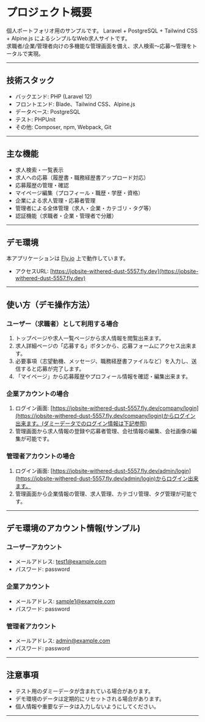 # プロジェクト概要

個人ポートフォリオ用のサンプルです。
Laravel + PostgreSQL + Tailwind CSS + Alpine.js によるシンプルなWeb求人サイトです。  
求職者/企業/管理者向けの多機能な管理画面を備え、求人検索～応募～管理をトータルで実現。

---

## 技術スタック
- バックエンド: PHP (Laravel 12)
- フロントエンド: Blade、Tailwind CSS、Alpine.js
- データベース: PostgreSQL
- テスト: PHPUnit
- その他: Composer, npm, Webpack, Git

---

## 主な機能

- 求人検索・一覧表示
- 求人への応募（履歴書・職務経歴書アップロード対応）
- 応募履歴の管理・確認
- マイページ編集（プロフィール・職歴・学歴・資格）
- 企業による求人管理・応募者管理
- 管理者による全体管理（求人・企業・カテゴリ・タグ等）
- 認証機能（求職者・企業・管理者で分離）

---

## デモ環境

本アプリケーションは [Fly.io](https://fly.io/) 上で動作しています。

- アクセスURL: [https://jobsite-withered-dust-5557.fly.dev](https://jobsite-withered-dust-5557.fly.dev)

---

## 使い方（デモ操作方法）

### ユーザー（求職者）として利用する場合

1. トップページや求人一覧ページから求人情報を閲覧出来ます。
2. 求人詳細ページの「応募する」ボタンから、応募フォームにアクセス出来ます。
3. 必要事項（志望動機、メッセージ、職務経歴書ファイルなど）を入力し、送信すると応募が完了します。
4. 「マイページ」から応募履歴やプロフィール情報を確認・編集出来ます。

### 企業アカウントの場合

1. ログイン画面: [https://jobsite-withered-dust-5557.fly.dev/company/login](https://jobsite-withered-dust-5557.fly.dev/company/login)からログイン出来ます。(ダミーデータでのログイン情報は下記参照)
2. 管理画面から求人情報の登録や応募者管理、会社情報の編集、会社画像の編集が可能です。


### 管理者アカウントの場合

1. ログイン画面: [https://jobsite-withered-dust-5557.fly.dev/admin/login](https://jobsite-withered-dust-5557.fly.dev/admin/login)からログイン出来ます。
2. 管理画面から企業情報の管理、求人管理、カテゴリ管理、タグ管理が可能です。

---

## デモ環境のアカウント情報(サンプル)

### ユーザーアカウント
- メールアドレス: test1@example.com
- パスワード: password

### 企業アカウント
- メールアドレス: sample1@example.com
- パスワード: password

### 管理者アカウント
- メールアドレス: admin@example.com
- パスワード: password

---

## 注意事項

- テスト用のダミーデータが含まれている場合があります。
- デモ環境のデータは定期的にリセットされる場合があります。
- 個人情報や重要なデータは入力しないようにしてください。

---